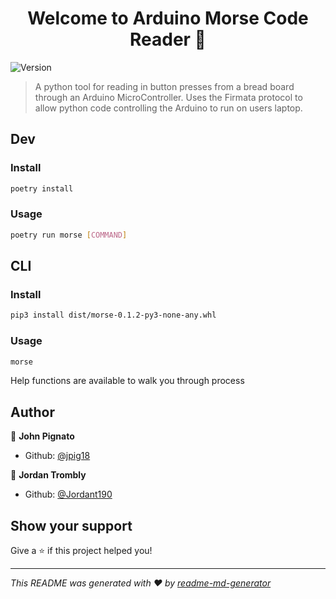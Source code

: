 <h1 align="center">Welcome to Arduino Morse Code Reader 👋</h1>
<p>
  <img alt="Version" src="https://img.shields.io/badge/version-1.0.0-blue.svg?cacheSeconds=2592000" />
</p>

> A python tool for reading in button presses from a bread board through an Arduino MicroController. Uses the Firmata protocol to allow python code controlling the Arduino to run on users laptop.


## Dev

### Install
```sh
poetry install
```

### Usage

```sh
poetry run morse [COMMAND]
```

## CLI

### Install
```sh
pip3 install dist/morse-0.1.2-py3-none-any.whl
```

### Usage
```sh
morse
```
Help functions are available to walk you through process

## Author

👤 **John Pignato**

* Github: [@jpig18](https://github.com/jpig18)

👤 **Jordan Trombly**

* Github: [@Jordant190](https://github.com/Jordant190)

## Show your support

Give a ⭐️ if this project helped you!

***
_This README was generated with ❤️ by [readme-md-generator](https://github.com/kefranabg/readme-md-generator)_